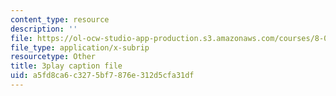 ```yaml
---
content_type: resource
description: ''
file: https://ol-ocw-studio-app-production.s3.amazonaws.com/courses/8-06-quantum-physics-iii-spring-2018/a5fd8ca6c3275bf7876e312d5cfa31df_0AM6arPSszI.vtt
file_type: application/x-subrip
resourcetype: Other
title: 3play caption file
uid: a5fd8ca6-c327-5bf7-876e-312d5cfa31df
---
```

